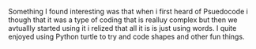 Something I found interesting was that when i first heard of Psuedocode i though that it was a type of coding that is realluy complex but then we avtuallly started using it i relized that all it is is just using words. 
I quite enjoyed using Python turtle to try and code shapes and other fun things.

